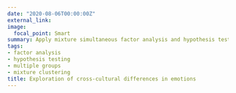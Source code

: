 ```yaml
---
date: "2020-08-06T00:00:00Z"
external_link: 
image:
  focal_point: Smart
summary: Apply mixture simultaneous factor analysis and hypothesis testing to classify countries on the basis of cultural appropriateness of particular emotions.
tags:
- factor analysis
- hypothesis testing
- multiple groups
- mixture clustering
title: Exploration of cross-cultural differences in emotions
---
```



